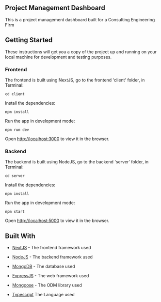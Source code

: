 ## Project Management Dashboard

This is a project management dashboard built for a Consulting Engineering Firm 

## Getting Started

These instructions will get you a copy of the project up and running on your local machine for development and testing purposes.

### Frontend 

The frontend is built using NextJS, go to the frontend 'client' folder, in Terminal: 

`cd client`

Install the dependencies:

`npm install`

Run the app in development mode:

`npm run dev`

Open [http://localhost:3000](http://localhost:3000) to view it in the browser.

### Backend

The backend is built using NodeJS, go to the backend 'server' folder, in Terminal:

`cd server`

Install the dependencies:

`npm install`

Run the app in development mode:

`npm start`

Open [http://localhost:5000](http://localhost:5000) to view it in the browser.


## Built With

* [NextJS](https://nextjs.org/) - The frontend framework used

* [NodeJS](https://nodejs.org/en/) - The backend framework used

* [MongoDB](https://www.mongodb.com/) - The database used

* [ExpressJS](https://expressjs.com/) - The web framework used

* [Mongoose](https://mongoosejs.com/) - The ODM library used

* [Typescript](https://www.typescriptlang.org/) The Language used





